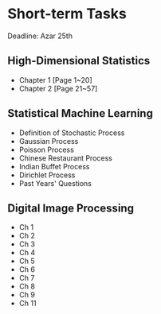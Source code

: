 # Short-term Tasks

Deadline: Azar 25th

## High-Dimensional Statistics
- Chapter 1 [Page 1~20]
- Chapter 2 [Page 21~57]

## Statistical Machine Learning
- Definition of Stochastic Process
- Gaussian Process
- Poisson Process
- Chinese Restaurant Process
- Indian Buffet Process
- Dirichlet Process
- Past Years' Questions

## Digital Image Processing
- Ch 1
- Ch 2
- Ch 3
- Ch 4
- Ch 5
- Ch 6
- Ch 7
- Ch 8
- Ch 9
- Ch 11
